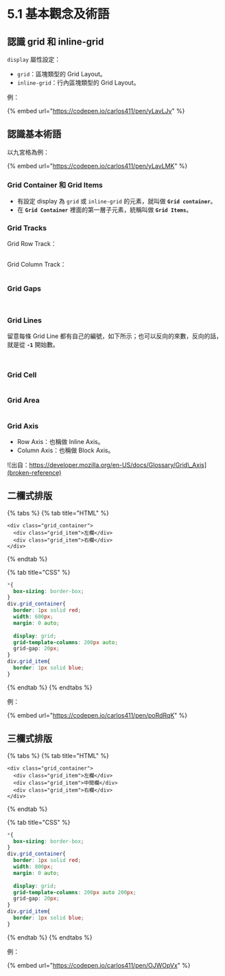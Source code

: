 # 5.1 基本觀念及術語

## 認識 grid 和 inline-grid

`display` 屬性設定：

* `grid`：區塊類型的 Grid Layout。
* `inline-grid`：行內區塊類型的 Grid Layout。

例：

{% embed url="https://codepen.io/carlos411/pen/yLavLJv" %}





## 認識基本術語

以九宮格為例：

{% embed url="https://codepen.io/carlos411/pen/yLavLMK" %}



### Grid Container 和 Grid Items

* 有設定 display 為 `grid` 或 `inline-grid` 的元素，就叫做 **`Grid container`**。
* 在 **`Grid Container`** 裡面的第一層子元素，統稱叫做 **`Grid Items`**。



### Grid Tracks

Grid Row Track：

<figure><img src="../.gitbook/assets/grid_row_track.png" alt=""><figcaption></figcaption></figure>



Grid Column Track：

<figure><img src="../.gitbook/assets/grid_column_track.png" alt=""><figcaption></figcaption></figure>



### Grid Gaps

<figure><img src="../.gitbook/assets/grid_row_gap.png" alt=""><figcaption></figcaption></figure>



<figure><img src="../.gitbook/assets/grid_column_gap.png" alt=""><figcaption></figcaption></figure>



### Grid Lines

留意每條 Grid Line 都有自己的編號，如下所示；也可以反向的來數，反向的話，就是從 **`-1`** 開始數。



<figure><img src="../.gitbook/assets/grid_row_line.png" alt=""><figcaption></figcaption></figure>



<figure><img src="../.gitbook/assets/grid_column_line.png" alt=""><figcaption></figcaption></figure>



### Grid Cell

<figure><img src="../.gitbook/assets/grid_cell.png" alt=""><figcaption></figcaption></figure>



### Grid Area

<figure><img src="../.gitbook/assets/grid_area.png" alt=""><figcaption></figcaption></figure>



### Grid Axis

* Row Axis：也稱做 Inline Axis。
* Column Axis：也稱做 Block Axis。

![出自：https://developer.mozilla.org/en-US/docs/Glossary/Grid\_Axis](broken-reference)

## 二欄式排版

{% tabs %}
{% tab title="HTML" %}
```markup
<div class="grid_container">
  <div class="grid_item">左欄</div>
  <div class="grid_item">右欄</div>
</div>
```
{% endtab %}

{% tab title="CSS" %}
```css
*{
  box-sizing: border-box;
}
div.grid_container{
  border: 1px solid red;
  width: 600px;
  margin: 0 auto;
  
  display: grid;
  grid-template-columns: 200px auto;
  grid-gap: 20px;
}
div.grid_item{
  border: 1px solid blue;
}
```
{% endtab %}
{% endtabs %}

例：

{% embed url="https://codepen.io/carlos411/pen/poRdRqK" %}



## 三欄式排版

{% tabs %}
{% tab title="HTML" %}
```markup
<div class="grid_container">
  <div class="grid_item">左欄</div>
  <div class="grid_item">中間欄</div>
  <div class="grid_item">右欄</div>
</div>
```
{% endtab %}

{% tab title="CSS" %}
```css
*{
  box-sizing: border-box;
}
div.grid_container{
  border: 1px solid red;
  width: 800px;
  margin: 0 auto;
  
  display: grid;
  grid-template-columns: 200px auto 200px;
  grid-gap: 20px;
}
div.grid_item{
  border: 1px solid blue;
}
```
{% endtab %}
{% endtabs %}

例：

{% embed url="https://codepen.io/carlos411/pen/OJWOpVx" %}



